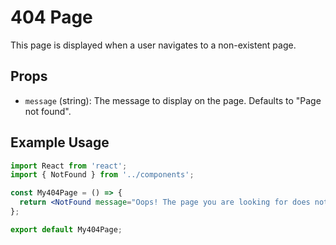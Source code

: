# 404 Page

This page is displayed when a user navigates to a non-existent page.

## Props

- `message` (string): The message to display on the page. Defaults to "Page not found".

## Example Usage

```jsx
import React from 'react';
import { NotFound } from '../components';

const My404Page = () => {
  return <NotFound message="Oops! The page you are looking for does not exist." />;
};

export default My404Page;
```